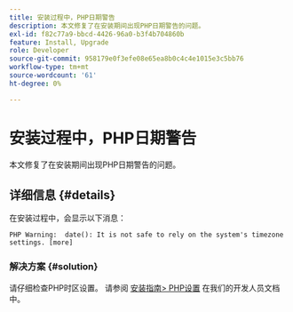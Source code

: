 ```yaml
---
title: 安装过程中，PHP日期警告
description: 本文修复了在安装期间出现PHP日期警告的问题。
exl-id: f82c77a9-bbcd-4426-96a0-b3f4b704860b
feature: Install, Upgrade
role: Developer
source-git-commit: 958179e0f3efe08e65ea8b0c4c4e1015e3c5bb76
workflow-type: tm+mt
source-wordcount: '61'
ht-degree: 0%

---
```


# 安装过程中，PHP日期警告

本文修复了在安装期间出现PHP日期警告的问题。

## 详细信息 {#details}

在安装过程中，会显示以下消息：

```text
PHP Warning:  date(): It is not safe to rely on the system's timezone settings. [more]
```

### 解决方案 {#solution}

请仔细检查PHP时区设置。 请参阅 [安装指南> PHP设置](https://devdocs.magento.com/guides/v2.3/install-gde/prereq/php-settings.html) 在我们的开发人员文档中。
